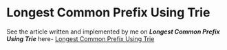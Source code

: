 # Longest Common Prefix Using Trie

See the article written and implemented by me on ***Longest Common Prefix Using Trie*** here- [Longest Common Prefix Using Trie](http://www.geeksforgeeks.org/longest-common-prefix-set-5-using-trie/)
